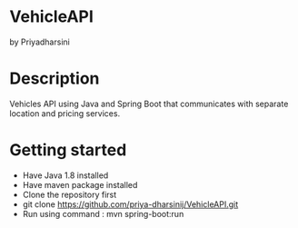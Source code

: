 # VehicleAPI
by Priyadharsini

# Description
Vehicles API using Java and Spring Boot that communicates with separate location and pricing services.

# Getting started
* Have Java 1.8 installed
* Have maven package installed
* Clone the repository first
* git clone https://github.com/priya-dharsinij/VehicleAPI.git
* Run using command : mvn spring-boot:run
